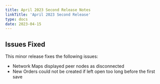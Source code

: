 ```yaml
---
title: April 2023 Second Release Notes
linkTitle: 'April 2023 Second Release'
type: docs
date: 2023-04-15
---
```


## Issues Fixed
This minor release fixes the following issues:
* Network Maps displayed peer nodes as disconnected
* New Orders could not be created if left open too long before the first save